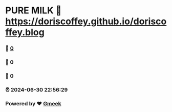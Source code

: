 # PURE MILK :link: https://doriscoffey.github.io/doriscoffey.blog 
### :page_facing_up: [0](https://doriscoffey.github.io/doriscoffey.blog/tag.html) 
### :speech_balloon: 0 
### :hibiscus: 0 
### :alarm_clock: 2024-06-30 22:56:29 
### Powered by :heart: [Gmeek](https://github.com/Meekdai/Gmeek)
